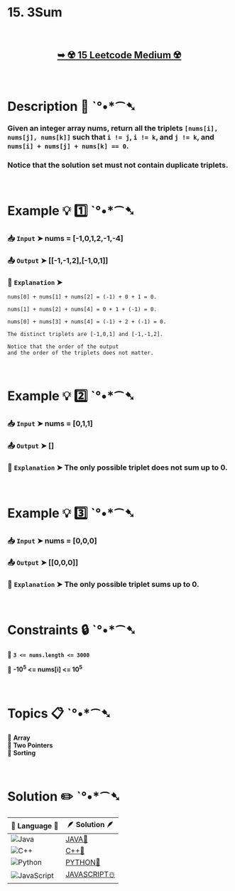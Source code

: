 # 15. 3Sum

</br>

<h2 align="center"> 

<a href="https://leetcode.com/problems/3sum/description/"><strong>➥ ☢️ 15 Leetcode Medium ☢️ </strong></a>
</h2>

</br>

# Description 📜 ˋ°•*⁀➷

### Given an integer array nums, return all the triplets `[nums[i], nums[j], nums[k]]` such that `i != j`, `i != k`, and `j != k`, and `nums[i] + nums[j] + nums[k] == 0`.

### Notice that the solution set must not contain duplicate triplets.

</br>

# Example 💡 1️⃣ ˋ°•*⁀➷

  ### 📥 `Input`  ➤ nums = [-1,0,1,2,-1,-4]

  ### 📤 `Output`  ➤  [[-1,-1,2],[-1,0,1]]

  ### 🔦 `Explanation`  ➤ 

    nums[0] + nums[1] + nums[2] = (-1) + 0 + 1 = 0.
    
    nums[1] + nums[2] + nums[4] = 0 + 1 + (-1) = 0.
    
    nums[0] + nums[3] + nums[4] = (-1) + 2 + (-1) = 0.
    
    The distinct triplets are [-1,0,1] and [-1,-1,2].
    
    Notice that the order of the output 
    and the order of the triplets does not matter.

</br>

# Example 💡 2️⃣ ˋ°•*⁀➷

  ### 📥 `Input` ➤ nums = [0,1,1]

  ### 📤 `Output`  ➤ []

  ### 🔦 `Explanation` ➤ The only possible triplet does not sum up to 0.


</br>

# Example 💡 3️⃣ ˋ°•*⁀➷

  ### 📥 `Input` ➤  nums = [0,0,0]

  ### 📤 `Output`  ➤  [[0,0,0]]

  ### 🔦 `Explanation`  ➤ The only possible triplet sums up to 0.

</br>

# Constraints 🔒 ˋ°•*⁀➷

🔹 **`3 <= nums.length <= 3000`** </br>

🔹 **-10<sup>5</sup> <= nums[i] <= 10<sup>5</sup>** </br>

</br>

# Topics 📋 ˋ°•*⁀➷

🔸 **Array**  </br>
🔸 **Two Pointers**  </br>
🔸 **Sorting**  </br>

</br>

# Solution ✏️ ˋ°•*⁀➷

| 📒 Language 📒  | 🪶 Solution 🪶 |
| ------------- | ------------- |
|  ![Java](https://img.shields.io/badge/java-%23ED8B00.svg?style=for-the-badge&logo=openjdk&logoColor=white)  | [JAVA🍁]() |
|  ![C++](https://img.shields.io/badge/c++-%2300599C.svg?style=for-the-badge&logo=c%2B%2B&logoColor=white)  | [C++🎲]()  |
|  ![Python](https://img.shields.io/badge/python-3670A0?style=for-the-badge&logo=python&logoColor=ffdd54)    | [PYTHON🍰]() |
| ![JavaScript](https://img.shields.io/badge/javascript-%23323330.svg?style=for-the-badge&logo=javascript&logoColor=%23F7DF1E)   | [JAVASCRIPT☃️]() |
